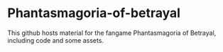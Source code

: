 # Phantasmagoria-of-betrayal
This github hosts material for the fangame Phantasmagoria of Betrayal, including code and some assets.

